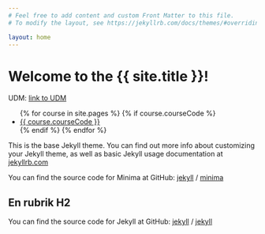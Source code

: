 ```yaml
---
# Feel free to add content and custom Front Matter to this file.
# To modify the layout, see https://jekyllrb.com/docs/themes/#overriding-theme-defaults

layout: home
---
```


# Welcome to the {{ site.title }}!

UDM: [link to UDM](https://coursepress.lnu.se/program/utveckling-och-drift-av-mjukvarusystem/)

<ul class="course-list">
{% for course in site.pages %}
  {% if course.courseCode %}
  <li title= "{{ course.courseName }}">
      <a href= "{{ course.url }}">{{ course.courseCode }}</a>
  </li>  
  {% endif %}  
{% endfor %}
</ul>



This is the base Jekyll theme. You can find out more info about customizing your Jekyll theme, as well as basic Jekyll usage documentation at [jekyllrb.com](https://jekyllrb.com/)

You can find the source code for Minima at GitHub:
[jekyll][jekyll-organization] /
[minima](https://github.com/jekyll/minima)

## En rubrik H2

You can find the source code for Jekyll at GitHub:
[jekyll][jekyll-organization] /
[jekyll](https://github.com/jekyll/jekyll)


[jekyll-organization]: https://github.com/jekyll